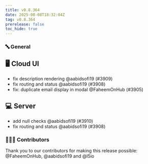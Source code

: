 ```yaml
---
title: v0.8.364
date: 2025-08-08T18:32:04Z
tag: v0.8.364
prerelease: false
toc_hide: true
---
```


### 🔤 General
## 🖥 Cloud UI

- fix description rendering @aabidsofi19 (#3909)
- fix routing and status @aabidsofi19 (#3908)
- fix: duplicate email display in modal  @FaheemOnHub (#3905)

## 💻 Server

- add null checks @aabidsofi19 (#3910)
- fix routing and status @aabidsofi19 (#3908)

### 👨🏽‍💻 Contributors

Thank you to our contributors for making this release possible:
@FaheemOnHub, @aabidsofi19 and @l5io

